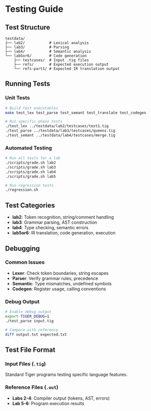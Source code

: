 # Testing Guide

## Test Structure

```
testdata/
├── lab2/           # Lexical analysis
├── lab3/           # Parsing  
├── lab4/           # Semantic analysis
└── lab5or6/        # Code generation
    ├── testcases/  # Input .tig files
    ├── refs/       # Expected execution output
    └── refs-part1/ # Expected IR translation output
```

## Running Tests

### Unit Tests
```bash
# Build test executables
make test_lex test_parse test_semant test_translate test_codegen

# Run specific phase tests
./test_lex ../testdata/lab2/testcases/test1.tig
./test_parse ../testdata/lab3/testcases/queens.tig  
./test_semant ../testdata/lab4/testcases/merge.tig
```

### Automated Testing
```bash
# Run all tests for a lab
./scripts/grade.sh lab2
./scripts/grade.sh lab3
./scripts/grade.sh lab4
./scripts/grade.sh lab5

# Run regression tests
./regression.sh
```

## Test Categories

- **lab2**: Token recognition, string/comment handling
- **lab3**: Grammar parsing, AST construction
- **lab4**: Type checking, semantic errors
- **lab5or6**: IR translation, code generation, execution

## Debugging

### Common Issues
- **Lexer**: Check token boundaries, string escapes
- **Parser**: Verify grammar rules, precedence
- **Semantic**: Type mismatches, undefined symbols
- **Codegen**: Register usage, calling conventions

### Debug Output
```bash
# Enable debug output
export TIGER_DEBUG=1
./test_parse input.tig

# Compare with reference
diff output.txt expected.txt
```

## Test File Format

### Input Files (`.tig`)
Standard Tiger programs testing specific language features.

### Reference Files (`.out`)
- **Labs 2-4**: Compiler output (tokens, AST, errors)
- **Lab 5-6**: Program execution results

